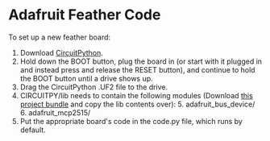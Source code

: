 # Adafruit Feather Code

To set up a new feather board:
1. Download [CircuitPython](https://circuitpython.org/board/adafruit_feather_rp2040_can/).
2. Hold down the BOOT button, plug the board in (or start with it plugged in and instead press and release the RESET button), and continue to hold the BOOT button until a drive shows up.
3. Drag the CircuitPython .UF2 file to the drive.
4. CIRCUITPY/lib needs to contain the following modules (Download [this project bundle](https://learn.adafruit.com/adafruit-picowbell-can-bus-for-pico/circuitpython) and copy the lib contents over):
	5. adafruit_bus_device/
	6. adafruit_mcp2515/
7. Put the appropriate board's code in the code.py file, which runs by default.
